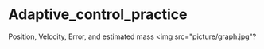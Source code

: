 # Adaptive_control_practice


Position, Velocity, Error, and estimated mass
<img src="picture/graph.jpg"?
